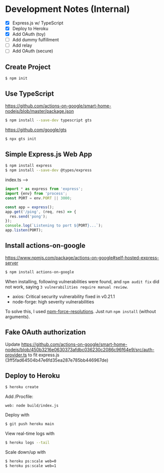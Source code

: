 # Development Notes (Internal)

- [x] Express.js w/ TypeScript
- [x] Deploy to Heroku
- [x] Add OAuth (toy)
- [ ] Add dummy fulfillment
- [ ] Add relay
- [ ] Add OAuth (secure)

## Create Project

```sh
$ npm init
```

## Use TypeScript

https://github.com/actions-on-google/smart-home-nodejs/blob/master/package.json

```sh
$ npm install --save-dev typescript gts
```

https://github.com/google/gts

```sh
$ npx gts init
```

## Simple Express.js Web App

```sh
$ npm install express
$ npm install --save-dev @types/express
```

index.ts -->

```typescript
import * as express from 'express';
import {env} from 'process';
const PORT = env.PORT || 3000;

const app = express();
app.get('/ping', (req, res) => {
  res.send('pong');
});
console.log(`Listening to port ${PORT}...`);
app.listen(PORT);
```

## Install actions-on-google

https://www.npmjs.com/package/actions-on-google#self-hosted-express-server

```sh
$ npm install actions-on-google
```

When installing, following vulnerabilities were found, and `npm audit fix` did not work, saying `3 vulnerabilities require manual review`.

- axios: Critical security vulnerability fixed in v0.21.1
- node-forge: high severity vulnerabilities

To solve this, I used [npm-force-resolutions](https://www.npmjs.com/package/npm-force-resolutions#how-to-use). Just run `npm install` (without arguments).

## Fake OAuth authorization

Update https://github.com/actions-on-google/smart-home-nodejs/blob/450b3216e0630373afdbc036230c2086c96f64e9/src/auth-provider.ts to fit express.js (3ff5fad64504b47e6fd35ea287e785bb446967de)

## Deploy to Heroku

```sh
$ heroku create
```

Add /Procfile:

```
web: node build/index.js
```

Deploy with

```sh
$ git push heroku main
```

View real-time logs with

```sh
$ heroku logs --tail
```

Scale down/up with

```sh
$ heroku ps:scale web=0
$ heroku ps:scale web=1
```

